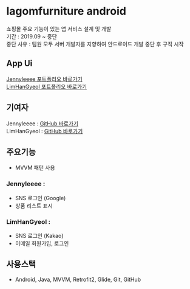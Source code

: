 # lagomfurniture android
쇼핑몰 주요 기능이 있는 앱 서비스 설계 및 개발  
기간 : 2019.09 ~ 중단  
중단 사유 : 팀원 모두 서버 개발자를 지향하여 안드로이드 개발 중단 후 구직 시작  

## App Ui  
[Jennyleeee 포트폴리오 바로가기](https://jennyleeee.github.io/portfolio/)  
[LimHanGyeol 포트폴리오 바로가기](https://limhangyeol.github.io/portfolio/)  

## 기여자  
Jennyleeee : [GitHub 바로가기](https://github.com/jennyleeee/)  
LimHanGyeol : [GitHub 바로가기](https://github.com/LimHanGyeol/)  

## 주요기능  
* MVVM 패턴 사용  
### Jennyleeee :  
* SNS 로그인 (Google)  
* 상품 리스트 표시  

### LimHanGyeol :  
* SNS 로그인 (Kakao)  
* 이메일 회원가입, 로그인  

## 사용스택  
* Android, Java, MVVM, Retrofit2, Glide, Git, GitHub  
